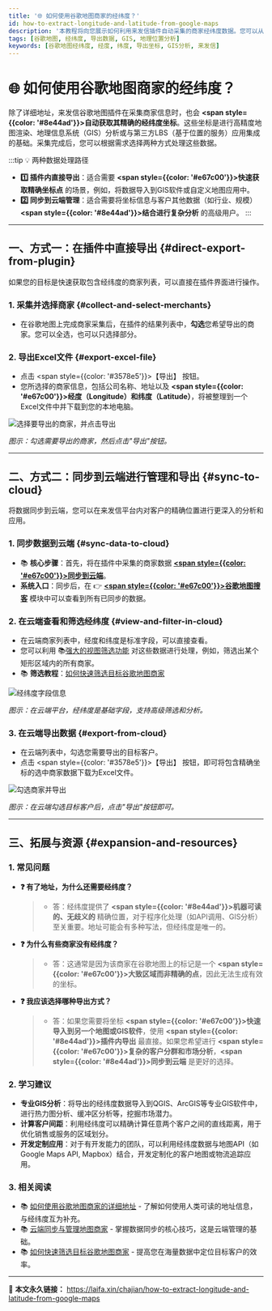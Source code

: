 ```yaml
---
title: '🌐 如何使用谷歌地图商家的经纬度？'
id: how-to-extract-longitude-and-latitude-from-google-maps
description: '本教程将向您展示如何利用来发信插件自动采集的商家经纬度数据。您可以从插件快速导出，或同步到云端进行高级地理位置分析，为精准营销和GIS应用提供强大的数据支持。'
tags: [谷歌地图, 经纬度, 导出数据, GIS, 地理位置分析]
keywords: [谷歌地图经纬度, 经度, 纬度, 导出坐标, GIS分析, 来发信]
---
```


# 🌐 如何使用谷歌地图商家的经纬度？

除了详细地址，来发信谷歌地图插件在采集商家信息时，也会 **<span style={{color: '#8e44ad'}}>自动获取其精确的经纬度坐标</span>**。这些坐标是进行高精度地图渲染、地理信息系统（GIS）分析或与第三方LBS（基于位置的服务）应用集成的基础。采集完成后，您可以根据需求选择两种方式处理这些数据。

:::tip 💡 两种数据处理路径

- **1️⃣ 插件内直接导出**：适合需要 **<span style={{color: '#e67c00'}}>快速获取精确坐标点</span>** 的场景，例如，将数据导入到GIS软件或自定义地图应用中。
- **2️⃣ 同步到云端管理**：适合需要将坐标信息与客户其他数据（如行业、规模） **<span style={{color: '#8e44ad'}}>结合进行复杂分析</span>** 的高级用户。
  :::

---

## 一、方式一：在插件中直接导出 {#direct-export-from-plugin}

如果您的目标是快速获取包含经纬度的商家列表，可以直接在插件界面进行操作。

### 1. 采集并选择商家 {#collect-and-select-merchants}

- 在谷歌地图上完成商家采集后，在插件的结果列表中，**勾选**您希望导出的商家。您可以全选，也可以只选择部分。

### 2. 导出Excel文件 {#export-excel-file}

- 点击 <span style={{color: '#3578e5'}}>【导出】</span> 按钮。
- 您所选择的商家信息，包括公司名称、地址以及 **<span style={{color: '#e67c00'}}>经度（Longitude）和纬度（Latitude）</span>**，将被整理到一个Excel文件中并下载到您的本地电脑。

![选择要导出的商家，并点击导出](https://cos.files.maozhishi.com/data/web/web-files/img/20250619005021.png)

_图示：勾选需要导出的商家，然后点击"导出"按钮。_

---

## 二、方式二：同步到云端进行管理和导出 {#sync-to-cloud}

将数据同步到云端，您可以在来发信平台内对客户的精确位置进行更深入的分析和应用。

### 1. 同步数据到云端 {#sync-data-to-cloud}

- 📚 **核心步骤**：首先，将在插件中采集的商家数据 [**<span style={{color: '#e67c00'}}>同步到云端</span>**](./cloud-synchronize-merchants-and-centralized-data-management)。
- **系统入口**：同步后，在 👉 [**<span style={{color: '#e67c00'}}>谷歌地图搜客</span>**](https://web.laifaxin.com/search/google-map) 模块中可以查看到所有已同步的数据。

### 2. 在云端查看和筛选经纬度 {#view-and-filter-in-cloud}

- 在云端商家列表中，经度和纬度是标准字段，可以直接查看。
- 您可以利用 📚[强大的视图筛选功能](../zhinan/filter-search-results) 对这些数据进行处理，例如，筛选出某个矩形区域内的所有商家。
- 📚 **筛选教程**：[如何快速筛选目标谷歌地图商家](./how-to-quickly-filter-target-google-maps-businesses)

![经纬度字段信息](https://cos.files.maozhishi.com/data/web/web-files/img/20250619005504.png)

_图示：在云端平台，经纬度是基础字段，支持高级筛选和分析。_

### 3. 在云端导出数据 {#export-from-cloud}

- 在云端列表中，勾选您需要导出的目标客户。
- 点击 <span style={{color: '#3578e5'}}>【导出】</span> 按钮，即可将包含精确坐标的选中商家数据下载为Excel文件。

![勾选商家并导出](https://cos.files.maozhishi.com/data/web/web-files/img/20250619005256.png)

_图示：在云端勾选目标客户后，点击"导出"按钮即可。_

---

## 三、拓展与资源 {#expansion-and-resources}

### 1. 常见问题

- **❓ 有了地址，为什么还需要经纬度？**

  > - 答：经纬度提供了 **<span style={{color: '#8e44ad'}}>机器可读的、无歧义的</span>** 精确位置，对于程序化处理（如API调用、GIS分析）至关重要。地址可能会有多种写法，但经纬度是唯一的。

- **❓ 为什么有些商家没有经纬度？**

  > - 答：这通常是因为该商家在谷歌地图上的标记是一个 **<span style={{color: '#e67c00'}}>大致区域而非精确的点</span>**，因此无法生成有效的坐标。

- **❓ 我应该选择哪种导出方式？**
  > - 答：如果您需要将坐标 **<span style={{color: '#e67c00'}}>快速导入到另一个地图或GIS软件</span>**，使用 **<span style={{color: '#8e44ad'}}>插件内导出</span>** 最直接。如果您希望进行 **<span style={{color: '#e67c00'}}>复杂的客户分群和市场分析</span>**，**<span style={{color: '#8e44ad'}}>同步到云端</span>** 是更好的选择。

### 2. 学习建议

- **专业GIS分析**：将导出的经纬度数据导入到QGIS、ArcGIS等专业GIS软件中，进行热力图分析、缓冲区分析等，挖掘市场潜力。
- **计算客户间距**：利用经纬度可以精确计算任意两个客户之间的直线距离，用于优化销售或服务的区域划分。
- **开发定制应用**：对于有开发能力的团队，可以利用经纬度数据与地图API（如Google Maps API, Mapbox）结合，开发定制化的客户地图或物流追踪应用。

### 3. 相关阅读

- 📚 [如何使用谷歌地图商家的详细地址](./how-to-extract-detailed-address-from-google-maps) - 了解如何使用人类可读的地址信息，与经纬度互为补充。
- 📚 [云端同步与管理地图商家](./cloud-synchronize-merchants-and-centralized-data-management) - 掌握数据同步的核心技巧，这是云端管理的基础。
- 📚 [如何快速筛选目标谷歌地图商家](./how-to-quickly-filter-target-google-maps-businesses) - 提高您在海量数据中定位目标客户的效率。

---

🔗 **本文永久链接：** https://laifa.xin/chajian/how-to-extract-longitude-and-latitude-from-google-maps
